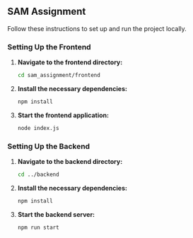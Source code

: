 ## SAM Assignment

Follow these instructions to set up and run the project locally.

### Setting Up the Frontend

1. **Navigate to the frontend directory:**

    ```bash
    cd sam_assignment/frontend
    ```

2. **Install the necessary dependencies:**

    ```bash
    npm install
    ```

3. **Start the frontend application:**

    ```bash
    node index.js
    ```

### Setting Up the Backend

1. **Navigate to the backend directory:**

    ```bash
    cd ../backend
    ```

2. **Install the necessary dependencies:**

    ```bash
    npm install
    ```

3. **Start the backend server:**

    ```bash
    npm run start
    ```